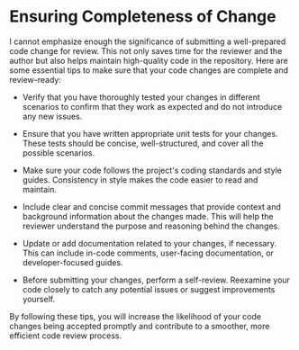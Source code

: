 # Ensuring Completeness of Change

I cannot emphasize enough the significance of submitting a well-prepared code change for review. This not only saves time for the reviewer and the author but also helps maintain high-quality code in the repository. Here are some essential tips to make sure that your code changes are complete and review-ready:

- Verify that you have thoroughly tested your changes in different scenarios to confirm that they work as expected and do not introduce any new issues.

- Ensure that you have written appropriate unit tests for your changes. These tests should be concise, well-structured, and cover all the possible scenarios.

- Make sure your code follows the project's coding standards and style guides. Consistency in style makes the code easier to read and maintain.

- Include clear and concise commit messages that provide context and background information about the changes made. This will help the reviewer understand the purpose and reasoning behind the changes.

- Update or add documentation related to your changes, if necessary. This can include in-code comments, user-facing documentation, or developer-focused guides.

- Before submitting your changes, perform a self-review. Reexamine your code closely to catch any potential issues or suggest improvements yourself.

By following these tips, you will increase the likelihood of your code changes being accepted promptly and contribute to a smoother, more efficient code review process.